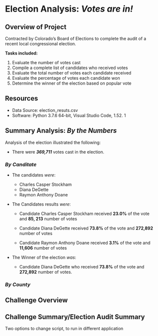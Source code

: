 
# Election Analysis: _Votes are in!_
## Overview of Project

Contracted by Colorado’s Board of Elections to complete the audit of a recent local congressional election.

**Tasks included:**

1.	Evaluate the number of votes cast
2.	Compile a complete list of candidates who received votes
3.	Evaluate the total number of votes each candidate received
4.	Evaluate the percentage of votes each candidate won
5.	Determine the winner of the election based on popular vote

## Resources
* Data Source: election_resuts.csv
* Software: Python 3.7.6 64-bit, Visual Studio Code, 1.52. 1
## Summary Analysis: _By the Numbers_
Analysis of the election illustrated the following:

* There were _**369,711**_ votes cast in the election.
### _By Canditate_
* The candidates _were_:
   * Charles Casper Stockham
   * Diana DeGette 
   * Raymon Anthony Doane

* The Candidates results _were_:
    * Candidate Charles Casper Stockham received **23.0%** of the  vote and **85, 213** number of votes 

    * Candidate Diana DeGette received **73.8%** of the  vote and **272,892** number of votes

    * Candidate Raymon Anthony Doane received **3.1%** of the  vote and **11,606** number of votes

* The Winner of the election _was_:
    * Candidate Diana DeGette who received **73.8%** of the vote and **272,892** number of votes.
### _By County_
##

## Challenge Overview

## Challenge Summary/Election Audit Summary
Two options to change script, to run in different application
